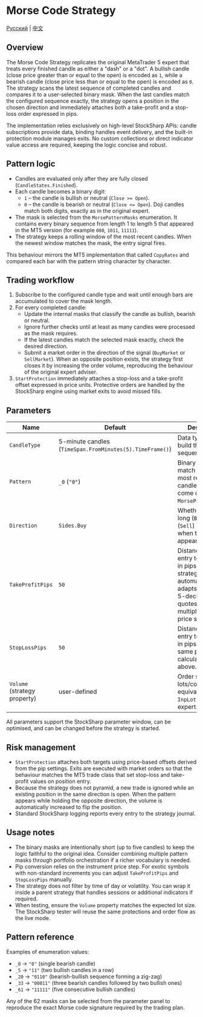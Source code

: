 # Morse Code Strategy
[Русский](README_ru.md) | [中文](README_cn.md)

## Overview
The Morse Code Strategy replicates the original MetaTrader 5 expert that treats every finished candle as either a "dash" or a "dot". A bullish candle (close price greater than or equal to the open) is encoded as `1`, while a bearish candle (close price less than or equal to the open) is encoded as `0`. The strategy scans the latest sequence of completed candles and compares it to a user-selected binary mask. When the last candles match the configured sequence exactly, the strategy opens a position in the chosen direction and immediately attaches both a take-profit and a stop-loss order expressed in pips.

The implementation relies exclusively on high-level StockSharp APIs: candle subscriptions provide data, binding handles event delivery, and the built-in protection module manages exits. No custom collections or direct indicator value access are required, keeping the logic concise and robust.

## Pattern logic
- Candles are evaluated only after they are fully closed (`CandleStates.Finished`).
- Each candle becomes a binary digit:
  - `1` – the candle is bullish or neutral (`Close >= Open`).
  - `0` – the candle is bearish or neutral (`Close <= Open`). Doji candles match both digits, exactly as in the original expert.
- The mask is selected from the `MorsePatternMasks` enumeration. It contains every binary sequence from length 1 to length 5 that appeared in the MT5 version (for example `000`, `1011`, `11111`).
- The strategy keeps a rolling window of the most recent candles. When the newest window matches the mask, the entry signal fires.

This behaviour mirrors the MT5 implementation that called `CopyRates` and compared each bar with the pattern string character by character.

## Trading workflow
1. Subscribe to the configured candle type and wait until enough bars are accumulated to cover the mask length.
2. For every completed candle:
   - Update the internal masks that classify the candle as bullish, bearish or neutral.
   - Ignore further checks until at least as many candles were processed as the mask requires.
   - If the latest candles match the selected mask exactly, check the desired direction.
   - Submit a market order in the direction of the signal (`BuyMarket` or `SellMarket`). When an opposite position exists, the strategy first closes it by increasing the order volume, reproducing the behaviour of the original expert adviser.
3. `StartProtection` immediately attaches a stop-loss and a take-profit offset expressed in price units. Protective orders are handled by the StockSharp engine using market exits to avoid missed fills.

## Parameters
| Name | Default | Description |
| --- | --- | --- |
| `CandleType` | 5-minute candles (`TimeSpan.FromMinutes(5).TimeFrame()`) | Data type used to build the Morse sequence. |
| `Pattern` | `_0` (`"0"`) | Binary mask to match against the most recent candles. Values come directly from `MorsePatternMasks`. |
| `Direction` | `Sides.Buy` | Whether to open a long (`Buy`) or short (`Sell`) position when the pattern appears. |
| `TakeProfitPips` | `50` | Distance from entry to take profit in pips. The strategy automatically adapts to 3- and 5-decimal forex quotes by multiplying the price step by ten. |
| `StopLossPips` | `50` | Distance from entry to stop loss in pips, using the same pip calculation as above. |
| `Volume` (strategy property) | user-defined | Order size in lots/contracts, equivalent to `InpLot` in the MT5 expert. |

All parameters support the StockSharp parameter window, can be optimised, and can be changed before the strategy is started.

## Risk management
- `StartProtection` attaches both targets using price-based offsets derived from the pip settings. Exits are executed with market orders so that the behaviour matches the MT5 trade class that set stop-loss and take-profit values on position entry.
- Because the strategy does not pyramid, a new trade is ignored while an existing position in the same direction is open. When the pattern appears while holding the opposite direction, the volume is automatically increased to flip the position.
- Standard StockSharp logging reports every entry to the strategy journal.

## Usage notes
- The binary masks are intentionally short (up to five candles) to keep the logic faithful to the original idea. Consider combining multiple pattern masks through portfolio orchestration if a richer vocabulary is needed.
- Pip conversion relies on the instrument price step. For exotic symbols with non-standard increments you can adjust `TakeProfitPips` and `StopLossPips` manually.
- The strategy does not filter by time of day or volatility. You can wrap it inside a parent strategy that handles sessions or additional indicators if required.
- When testing, ensure the `Volume` property matches the expected lot size. The StockSharp tester will reuse the same protections and order flow as the live mode.

## Pattern reference
Examples of enumeration values:
- `_0` → `"0"` (single bearish candle)
- `_5` → `"11"` (two bullish candles in a row)
- `_20` → `"0110"` (bearish-bullish sequence forming a zig-zag)
- `_33` → `"00011"` (three bearish candles followed by two bullish ones)
- `_61` → `"11111"` (five consecutive bullish candles)

Any of the 62 masks can be selected from the parameter panel to reproduce the exact Morse code signature required by the trading plan.
